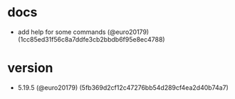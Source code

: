 # docs

* add help for some commands (@euro20179) (1cc85ed31f56c8a7ddfe3cb2bbdb6f95e8ec4788)


# version

* 5.19.5 (@euro20179) (5fb369d2cf12c47276bb54d289cf4ea2d40b74a7)


